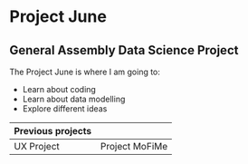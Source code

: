 # **Project June**
## General Assembly Data Science Project
The Project June is where I am going to:

* Learn about coding
* Learn about data modelling
* Explore different ideas

|Previous projects||
|-----------------|---------------|
|UX Project|Project MoFiMe|